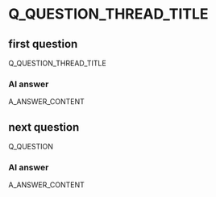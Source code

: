 # Q_QUESTION_THREAD_TITLE

## first question

Q_QUESTION_THREAD_TITLE

### AI answer

A_ANSWER_CONTENT

## next question

Q_QUESTION

### AI answer

A_ANSWER_CONTENT

<!--  Additional  -->
